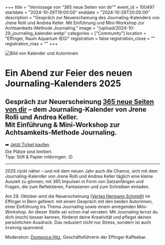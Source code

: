 +++
title = "Vernissage von “365 neue Seiten von dir”"
event_id = 100497
startdate = "2024-10-29T19:00:00"
enddate = "2024-10-29T20:00:00"
description = "Gespräch zur Neuerscheinung des Journaling-Kalenders von Jrene Rolli und Andrea Keller. Mit Einführung und Mini-Workshop zur Achtsamkeits-Methode Journaling."
image = "/upload/2024-10-29_journaling_kalender.webp"
categories = ["Community"]
location = "Effinger, Raum Aquarium (EG)"
registration = false
registration_close = ""
registration_max = ""
+++

![Bild von Kalender und Autorinnen](/upload/2024-10-29_journaling_kalender.webp)

Ein Abend zur Feier des neuen Journaling-Kalenders 2025
=====

Gespräch zur Neuerscheinung **[365 neue Seiten von dir](https://typografie.de/produkt/365-neue-seiten-von-dir/)** – dem Journaling-Kalender von Jrene Rolli und Andrea Keller. \
Mit Einführung & Mini-Workshop zur Achtsamkeits-Methode Journaling.
-----

➡️ [Jetzt Ticket kaufen](https://eventfrog.ch/de/p/fuehrungen-vortraege/podium/ein-abend-zur-feier-des-neuen-journaling-kalenders-2025-7248979510338456668.html) \
Die Plätze sind limitiert. \
Tipp: Stift & Papier mitbringen. 🙃

---

2025 rückt näher – und mit dem neuen Jahr auch die Chance, sich mit dem Journaling-Kalender von Jrene Rolli und Andrea Keller täglich eine kleine Auszeit zu gönnen; mit 365 Impulsen in Form von Satzanfängen und Fragen, die zum Reflektieren, Fantasieren und zum Schreiben einladen.

Am 29. Oktober wird die Neuerscheinung ([Verlag Hermann Schmidt](https://typografie.de/)) im Effinger in Bern gefeiert: mit einem Gespräch mit den beiden Autorinnen, einer Einführung ins Thema Journaling sowie einem anregenden Mini-Workshop. An dieser Stelle sei schon mal verraten: Mit Journaling lernst du dich (noch) besser kennen, förderst deine Kreativität und pflegst deinen persönlichen Ausdruck. Das reduziert nicht nur Stress, sondern ist auch irrsinnig spannend.

Moderation: [Domenica Hitz](https://www.effinger.ch/kaffeebar/#team), Geschäftsführerin der Effinger Kaffeebar. 
